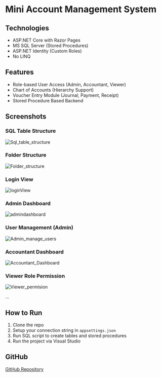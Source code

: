 # Mini Account Management System

##  Technologies
- ASP.NET Core with Razor Pages
- MS SQL Server (Stored Procedures)
- ASP.NET Identity (Custom Roles)
- No LINQ

##  Features
- Role-based User Access (Admin, Accountant, Viewer)
- Chart of Accounts (Hierarchy Support)
- Voucher Entry Module (Journal, Payment, Receipt)
- Stored Procedure Based Backend

##  Screenshots
### SQL Table Structure
![Sql_table_structure](https://github.com/user-attachments/assets/a69093de-97d7-4ebc-a98b-2cc0f0f87107)
###  Folder Structure
![Folder_structure](https://github.com/user-attachments/assets/dd15c786-5a5d-4f53-b2aa-2efcdb95d7aa)
###  Login View
![loginView](https://github.com/user-attachments/assets/fa1cfc32-31d4-4a4b-a320-a305c13c3c6a)
###  Admin Dashboard
![admindashboard](https://github.com/user-attachments/assets/5e0f2fa6-b3aa-4e3d-bf71-c0d687778b41)
###  User Management (Admin)
![Admin_manage_users](https://github.com/user-attachments/assets/e0cee645-7f63-4ff8-8b55-b685cab992b9)
###  Accountant Dashboard
![Accountant_Dashboard](https://github.com/user-attachments/assets/18cbc48c-bbb4-40d3-8993-72afddc43d56)
###  Viewer Role Permission
![Viewer_permision](https://github.com/user-attachments/assets/f830fb1e-d9bc-440c-8465-8d2fda2b1f13)

...

##  How to Run
1. Clone the repo
2. Setup your connection string in `appsettings.json`
3. Run SQL script to create tables and stored procedures
4. Run the project via Visual Studio

##  GitHub
[GitHub Repository](https://github.com/Bhaskor28/MiniAccountSystem)
